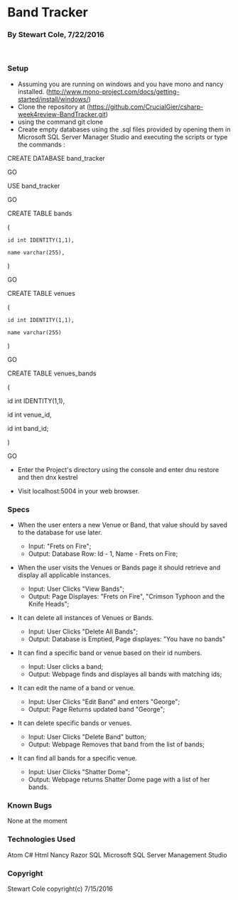 # Band Tracker
### By Stewart Cole, 7/22/2016 ###
<br>

### Setup

* Assuming you are running on windows and you have mono and nancy installed. (http://www.mono-project.com/docs/getting-started/install/windows/)
* Clone the repository at
(https://github.com/CrucialGier/csharp-week4review-BandTracker.git)
* using the command git clone
* Create empty databases using the .sql files provided by opening them in Microsoft SQL Server Manager Studio and executing the scripts or type the commands :

CREATE DATABASE band_tracker

GO

USE band_tracker

GO

CREATE TABLE bands

(

	id int IDENTITY(1,1),

	name varchar(255),

)

GO

CREATE TABLE venues

(

	id int IDENTITY(1,1),

	name varchar(255)

)

GO

CREATE TABLE venues_bands

(

  id int IDENTITY(1,1),

  id int venue_id,

  id int band_id;

)

GO



* Enter the Project's directory using the console and enter dnu restore and then dnx kestrel

* Visit localhost:5004 in your web browser.


### Specs

* When the user enters a new Venue or Band, that value should by saved to the database for use later.
   * Input: "Frets on Fire";
   * Output: Database Row: Id - 1, Name - Frets on Fire;


* When the user visits the Venues or Bands page it should retrieve and display all applicable instances.
  * Input: User Clicks "View Bands";
  * Output: Page Displayes: "Frets on Fire", "Crimson Typhoon and the Knife Heads";


* It can delete all instances of Venues or Bands.
  * Input: User Clicks "Delete All Bands";
  * Output: Database is Emptied, Page displayes: "You have no bands"


* It can find a specific band or venue based on their id numbers.
  * Input: User clicks a band;
  * Output: Webpage finds and displayes all bands with matching ids;


* It can edit the name of a band or venue.
  * Input: User Clicks "Edit Band" and enters "George";
  * Output: Page Returns updated band "George";


* It can delete specific bands or venues.
  * Input: User Clicks "Delete Band" button;
  * Output: Webpage Removes that band from the list of bands;


* It can find all bands for a specific venue.
  * Input: User Clicks "Shatter Dome";
  * Output: Webpage returns Shatter Dome page with a list of her bands.

### Known Bugs

None at the moment

### Technologies Used

Atom
C#
Html
Nancy
Razor
SQL
Microsoft SQL Server Management Studio

### Copyright

Stewart Cole copyright(c) 7/15/2016
